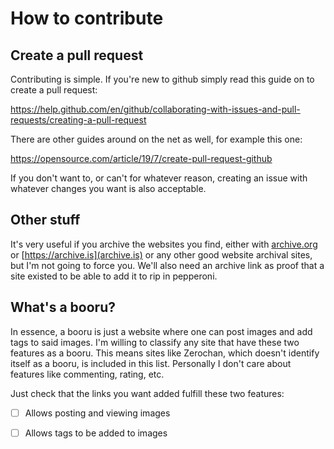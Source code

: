
# How to contribute

## Create a pull request

Contributing is simple. If you're new to github simply read this guide on to create a pull request:

https://help.github.com/en/github/collaborating-with-issues-and-pull-requests/creating-a-pull-request

There are other guides around on the net as well, for example this one:

https://opensource.com/article/19/7/create-pull-request-github

If you don't want to, or can't for whatever reason, creating an issue with whatever changes you want is also acceptable.

## Other stuff

It's very useful if you archive the websites you find, either with [archive.org](https://archive.org) or [https://archive.is](archive.is) 
or any other good website archival sites, but I'm not going to force you. 
We'll also need an archive link as proof that a site existed to be able to add it to rip in pepperoni.

## What's a booru?

In essence, a booru is just a website where one can post images and add tags to said images.
I'm willing to classify any site that have these two features as a booru. 
This means sites like Zerochan, which doesn't identify itself as a booru, is included in this list.
Personally I don't care about features like commenting, rating, etc.

Just check that the links you want added fulfill these two features:

- [ ] Allows posting and viewing images
- [ ] Allows tags to be added to images



